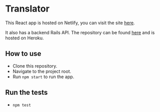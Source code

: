 # Translator

This React app is hosted on Netlify, you can visit the site [here](https://vigorous-blackwell-e2069e.netlify.com/).

It also has a backend Rails API. The repository can be found [here](https://github.com/hughbric/translator_server) and is hosted on Heroku.

## How to use

- Clone this repository.
- Navigate to the project root.
- Run `npm start` to run the app.

## Run the tests

- `npm test`
